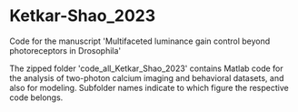 # Ketkar-Shao_2023
Code for the manuscript 'Multifaceted luminance gain control beyond photoreceptors in Drosophila'

The zipped folder 'code_all_Ketkar_Shao_2023' contains Matlab code for the analysis of two-photon calcium imaging and behavioral datasets, and also for modeling. Subfolder names indicate to which figure the respective code belongs.
